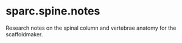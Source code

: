 # sparc.spine.notes
Research notes on the spinal column and vertebrae anatomy for the scaffoldmaker.
